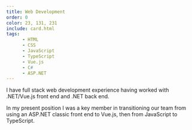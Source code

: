 ```yaml
---
title: Web Development
order: 0
color: 23, 131, 231
include: card.html
tags:
      - HTML
      - CSS
      - JavaScript
      - TypeScript
      - Vue.js
      - C#
      - ASP.NET
---
```

I have full stack web development experience having worked with .NET/Vue.js front end and .NET back end.

In my present position I was a key member in transitioning our team from using an ASP.NET classic front end to Vue.js, then from JavaScript to TypeScript.
